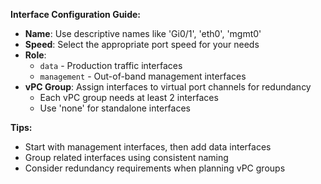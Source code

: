 **Interface Configuration Guide:**
- **Name**: Use descriptive names like 'Gi0/1', 'eth0', 'mgmt0'
- **Speed**: Select the appropriate port speed for your needs
- **Role**:
  - `data` - Production traffic interfaces
  - `management` - Out-of-band management interfaces
- **vPC Group**: Assign interfaces to virtual port channels for redundancy
  - Each vPC group needs at least 2 interfaces
  - Use 'none' for standalone interfaces

**Tips:**
- Start with management interfaces, then add data interfaces
- Group related interfaces using consistent naming
- Consider redundancy requirements when planning vPC groups
